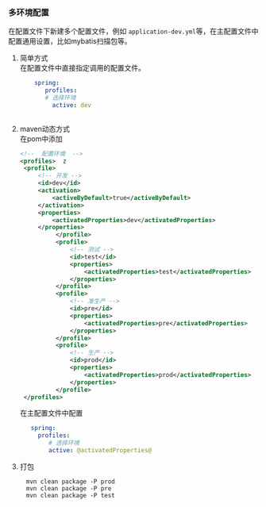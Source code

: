 ### 多环境配置

在配置文件下新建多个配置文件，例如 `application-dev.yml`等，在主配置文件中配置通用设置，比如mybatis扫描包等。

1. 简单方式  
   在配置文件中直接指定调用的配置文件。
   ```yaml
       spring:  
          profiles:  
          # 选择环境  
            active: dev
          
   ```
2. maven动态方式   
   在pom中添加
   ```xml      
   <!--  配置环境  -->  
   <profiles>  z
    <profile>  
        <!-- 开发 -->  
        <id>dev</id>  
        <activation>  
            <activeByDefault>true</activeByDefault>  
        </activation>  
        <properties>  
            <activatedProperties>dev</activatedProperties>  
        </properties>  
             </profile>  
             <profile>  
                 <!-- 测试 -->  
                 <id>test</id>  
                 <properties>  
                     <activatedProperties>test</activatedProperties>  
                 </properties>  
             </profile>  
             <profile>  
                 <!-- 准生产 -->  
                 <id>pre</id>  
                 <properties>  
                     <activatedProperties>pre</activatedProperties>  
                 </properties>  
             </profile>  
             <profile>  
                 <!-- 生产 -->  
                 <id>prod</id>  
                 <properties>  
                     <activatedProperties>prod</activatedProperties>  
                 </properties>  
             </profile>  
    </profiles>

    ```
   在主配置文件中配置  
   ```yaml
      spring:  
        profiles:  
           # 选择环境  
           active: @activatedProperties@
   ```
     
3.  打包  
   ```text
        mvn clean package -P prod  
        mvn clean package -P pre  
        mvn clean package -P test  
   ```
